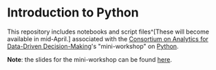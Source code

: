# Introduction to Python

This repository includes notebooks and script files^[These will become available in mid-April.] associated with the [Consortium on Analytics for Data-Driven Decision-Making](https://www.mcgill.ca/cand3/)'s "mini-workshop" on [Python](https://www.python.org/). 

**Note**: the slides for the mini-workshop can be found [here](https://pythoncand3.netlify.app/).
